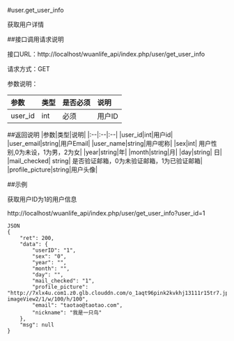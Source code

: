 #user.get_user_info

获取用户详情

##接口调用请求说明

接口URL：http://localhost/wuanlife_api/index.php/user/get_user_info

请求方式：GET

参数说明：

|参数|类型|是否必须|说明|
|:--|:--|:--|:--|
|user_id|int|必须|用户ID|

##返回说明
|参数|类型|说明|
|:--|:--|:--|
|user_id|int|用户id|
|user_email|string|用户Email|
|user_name|string|用户呢称|
|sex|int|	用户性别,0为未设，1为男，2为女|
|year|string|年|
|month|string|月|
|day|string|	日|
|mail_checked|	string|	是否验证邮箱，0为未验证邮箱，1为已验证邮箱|
|profile_picture|string|用户头像|

##示例

获取用户ID为1的用户信息

http://localhost/wuanlife_api/index.php/user/get_user_info?user_id=1

    JSON
    {
        "ret": 200,
        "data": {
            "userID": "1",
            "sex": "0",
            "year": "",
            "month": "",
            "day": "",
            "mail_checked": "1",
            "profile_picture": "http://7xlx4u.com1.z0.glb.clouddn.com/o_1aqt96pink2kvkhj13111r15tr7.jpg?imageView2/1/w/100/h/100",
            "email": "taotao@taotao.com",
            "nickname": "我是一只鸟"
        },
        "msg": null
    }

